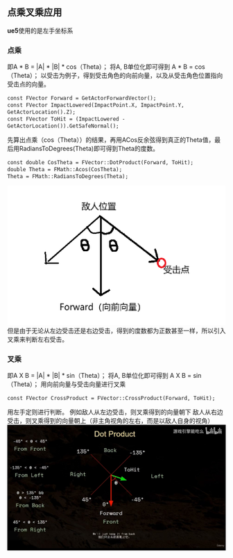 ## 点乘叉乘应用
**ue5**使用的是左手坐标系
### 点乘
即A * B = |A| * |B| * cos（Theta）；
将A, B单位化即可得到
A * B = cos（Theta）；
以受击为例子，得到受击角色的向前向量，以及从受击角色位置指向受击点的向量。
```
const FVector Forward = GetActorForwardVector();
const FVector ImpactLowered(ImpactPoint.X, ImpactPoint.Y, GetActorLocation().Z);
const FVector ToHit = (ImpactLowered - GetActorLocation()).GetSafeNormal();
```
先算出点乘（cos（Theta））的结果，再用ACos反余弦得到真正的Theta值，最后用RadiansToDegrees(Theta)即可得到Theta的度数。
```
const double CosTheta = FVector::DotProduct(Forward, ToHit);
double Theta = FMath::Acos(CosTheta);
Theta = FMath::RadiansToDegrees(Theta);
```
![输入图片说明](/imgs/2024-08-15/lAMcnHtuou1dkgNT.png)
但是由于无论从左边受击还是右边受击，得到的度数都为正数甚至一样，所以引入叉乘来判断左右受击。
### 叉乘
即A X B = |A| * |B| * sin（Theta）；
将A, B单位化即可得到
A X B = sin（Theta）；
用向前向量与受击向量进行叉乘
```
const FVector CrossProduct = FVector::CrossProduct(Forward, ToHit);
```
用左手定则进行判断。
例如敌人从左边受击，则叉乘得到的向量朝下
敌人从右边受击，则叉乘得到的向量朝上（非主角视角的左右，而是以敌人自身的视角）
![输入图片说明](/imgs/2024-08-15/exjA322bBkGumuB6.jpeg)
<!--stackedit_data:
eyJoaXN0b3J5IjpbLTU4MzMzNTcyMSw4MDQ4MjI3NTksMTYxMD
c4NDMyN119
-->
